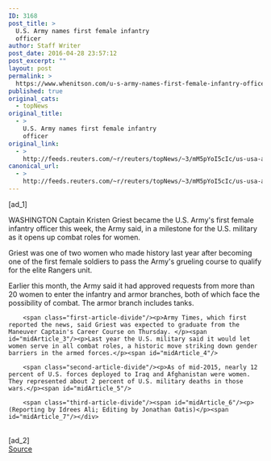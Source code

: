 ```yaml
---
ID: 3168
post_title: >
  U.S. Army names first female infantry
  officer
author: Staff Writer
post_date: 2016-04-28 23:57:12
post_excerpt: ""
layout: post
permalink: >
  https://www.whenitson.com/u-s-army-names-first-female-infantry-officer/
published: true
original_cats:
  - topNews
original_title:
  - >
    U.S. Army names first female infantry
    officer
original_link:
  - >
    http://feeds.reuters.com/~r/reuters/topNews/~3/mM5pYoI5cIc/us-usa-army-gender-idUSKCN0XP36V
canonical_url:
  - >
    http://feeds.reuters.com/~r/reuters/topNews/~3/mM5pYoI5cIc/us-usa-army-gender-idUSKCN0XP36V
---
```

 [ad_1]
<br><div id="articleText">
<span id="midArticle_start"/>

<span class="focusParagraph" readability="5"><p><span class="articleLocation">WASHINGTON</span> Captain Kristen Griest became the U.S. Army's first female infantry officer this week, the Army said, in a milestone for the U.S. military as it opens up combat roles for women. </p></span><span id="midArticle_0"/><p>Griest was one of two women who made history last year after becoming one of the first female soldiers to pass the Army's grueling course to qualify for the elite Rangers unit.</p><span id="midArticle_1"/><p>Earlier this month, the Army said it had approved requests from more than 20 women to enter the infantry and armor branches, both of which face the possibility of combat. The armor branch includes tanks.</p><span id="midArticle_2"/>
        
        <span class="first-article-divide"/><p>Army Times, which first reported the news, said Griest was expected to graduate from the Maneuver Captain's Career Course on Thursday. </p><span id="midArticle_3"/><p>Last year the U.S. military said it would let women serve in all combat roles, a historic move striking down gender barriers in the armed forces.</p><span id="midArticle_4"/>
        
        <span class="second-article-divide"/><p>As of mid-2015, nearly 12 percent of U.S. forces deployed to Iraq and Afghanistan were women. They represented about 2 percent of U.S. military deaths in those wars.</p><span id="midArticle_5"/>
        
        <span class="third-article-divide"/><span id="midArticle_6"/><p> (Reporting by Idrees Ali; Editing by Jonathan Oatis)</p><span id="midArticle_7"/></div>
<br>[ad_2]
<br><a href="http://feeds.reuters.com/~r/reuters/topNews/~3/mM5pYoI5cIc/us-usa-army-gender-idUSKCN0XP36V">Source </a>